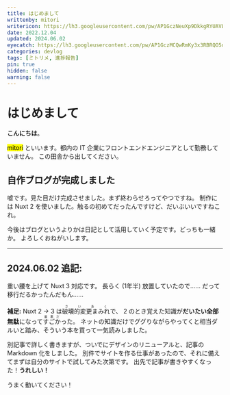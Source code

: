 ```yaml
---
title: はじめまして
writtenby: mitori
writericon: https://lh3.googleusercontent.com/pw/AP1GczNeuXp9DkkgRYUAVLpBQ5p86tIPlGBZTqeGdFkd3TSFo4Gwm81qaa3j9p0-XMVMilkKqxEIsrSRBdazwscW7i7zDWcS5kCj-5xbaKFdRQ_v19RQIuB9ZH7QTuGx2LeQWjpEvgI_4lCcjNrOor53aDO4=w400-h400-s-no
date: 2022.12.04
updated: 2024.06.02
eyecatch: https://lh3.googleusercontent.com/pw/AP1GczMCQwRmKy3x3RBRQO5uSVf0a_zDvbYjgECO3qj4YhZZhX8iWEX6n5AmYeT0uR7x8Ktyyu3lEB_9dfH1aL2S4FtDAftWjG9h4RfqPGBzOF98VWSV64At-efk2VlCjBrHCSyp5Idrx34yT2QepVUrWZEu=w1600-h838-s-no
categories: devlog
tags: [ミトリメ, 進捗報告]
pin: true
hidden: false
warning: false
---
```


# はじめまして
**こんにちは**。

<mark>mitori</mark> といいます。都内の IT 企業にフロントエンドエンジニアとして勤務していません。
この田舎から出してください。

## 自作ブログが完成しました

嘘です。見た目だけ完成させました。まず終わらせろってやつですね。
制作には Nuxt 2 を使いました。触るの初めてだったんですけど、だいぶいいですねこれ。

今後はブログというよりかは日記として活用していく予定です。どっちも一緒か。
よろしくおねがいします。

---

## 2024.06.02 追記:

重い腰を上げて Nuxt 3 対応です。
長らく (1年半) 放置していたので……
だって移行だるかったんだもん……

**補足:**
Nuxt 2 -> 3 は<ruby><rb>破壊的変更まみれ</rb><rt>さいあく</rt></ruby>で、 2 のとき覚えた知識が**だいたい全部無駄**になって<ruby><rb>すごか</rb><rt>最悪だ</rt></ruby>った。
ネットの知識だけでググりながらやってくと相当ダルいと踏み、そういう本を買って一気読みしました。

別記事で詳しく書きますが、ついでにデザインのリニューアルと、記事の Markdown 化をしました。
別件でサイトを作る仕事があったので、それに備えてまずは自分のサイトで試してみた次第です。
出先で記事が書きやすくなった！**うれしい！**

うまく動いてください！


